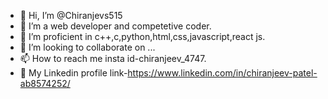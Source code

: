- 👋 Hi, I’m @Chiranjevs515
- 👀 I’m a web developer and competetive coder.
- 🌱 I’m proficient in c++,c,python,html,css,javascript,react js.
- 💞️ I’m looking to collaborate on ...
- 📫 How to reach me insta id-chiranjeev_4747.
- 🚀 My Linkedin profile link-https://www.linkedin.com/in/chiranjeev-patel-ab8574252/

<!---
Chiranjevs515/Chiranjevs515 is a ✨ special ✨ repository because its `README.md` (this file) appears on your GitHub profile.
You can click the Preview link to take a look at your changes.
--->
